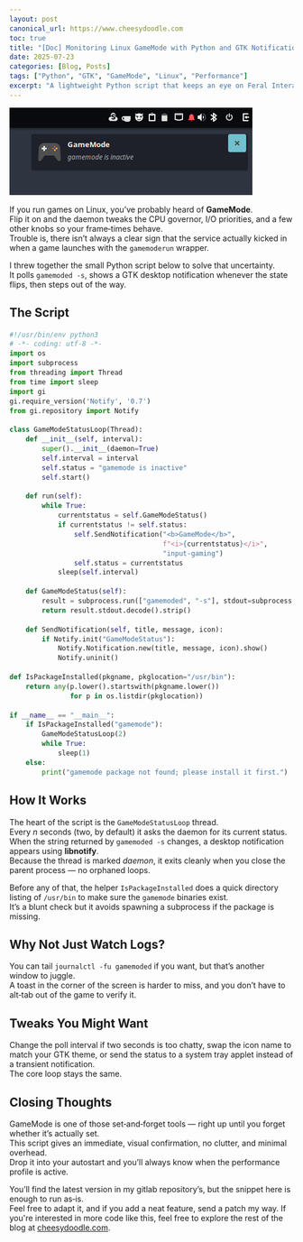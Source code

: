```yaml
---
layout: post
canonical_url: https://www.cheesydoodle.com
toc: true
title: "[Doc] Monitoring Linux GameMode with Python and GTK Notifications"
date: 2025-07-23
categories: [Blog, Posts]
tags: ["Python", "GTK", "GameMode", "Linux", "Performance"]
excerpt: "A lightweight Python script that keeps an eye on Feral Interactive’s GameMode and pops up a desktop notification the moment the performance profile flips on or off."
---
```


![GameMode notification example](/assets/images/GameMode.Status.png)

If you run games on Linux, you’ve probably heard of **GameMode**.  
Flip it on and the daemon tweaks the CPU governor, I/O priorities, and a few other knobs so your frame‑times behave.  
Trouble is, there isn’t always a clear sign that the service actually kicked in when a game launches with the `gamemoderun` wrapper.

I threw together the small Python script below to solve that uncertainty.  
It polls `gamemoded -s`, shows a GTK desktop notification whenever the state flips, then steps out of the way.

## The Script

```python
#!/usr/bin/env python3
# -*- coding: utf-8 -*-
import os
import subprocess
from threading import Thread
from time import sleep
import gi
gi.require_version('Notify', '0.7')
from gi.repository import Notify

class GameModeStatusLoop(Thread):
    def __init__(self, interval):
        super().__init__(daemon=True)
        self.interval = interval
        self.status = "gamemode is inactive"
        self.start()

    def run(self):
        while True:
            currentstatus = self.GameModeStatus()
            if currentstatus != self.status:
                self.SendNotification("<b>GameMode</b>",
                                      f"<i>{currentstatus}</i>",
                                      "input-gaming")
                self.status = currentstatus
            sleep(self.interval)

    def GameModeStatus(self):
        result = subprocess.run(["gamemoded", "-s"], stdout=subprocess.PIPE)
        return result.stdout.decode().strip()

    def SendNotification(self, title, message, icon):
        if Notify.init("GameModeStatus"):
            Notify.Notification.new(title, message, icon).show()
            Notify.uninit()

def IsPackageInstalled(pkgname, pkglocation="/usr/bin"):
    return any(p.lower().startswith(pkgname.lower())
               for p in os.listdir(pkglocation))

if __name__ == "__main__":
    if IsPackageInstalled("gamemode"):
        GameModeStatusLoop(2)
        while True:
            sleep(1)
    else:
        print("gamemode package not found; please install it first.")
```

## How It Works

The heart of the script is the `GameModeStatusLoop` thread.  
Every _n_ seconds (two, by default) it asks the daemon for its current status.  
When the string returned by `gamemoded -s` changes, a desktop notification appears using **libnotify**.  
Because the thread is marked _daemon_, it exits cleanly when you close the parent process — no orphaned loops.

Before any of that, the helper `IsPackageInstalled` does a quick directory listing of `/usr/bin` to make sure the `gamemode` binaries exist.  
It’s a blunt check but it avoids spawning a subprocess if the package is missing.

## Why Not Just Watch Logs?

You can tail `journalctl -fu gamemoded` if you want, but that’s another window to juggle.  
A toast in the corner of the screen is harder to miss, and you don’t have to alt‑tab out of the game to verify it.

## Tweaks You Might Want

Change the poll interval if two seconds is too chatty, swap the icon name to match your GTK theme, or send the status to a system tray applet instead of a transient notification.  
The core loop stays the same.

## Closing Thoughts

GameMode is one of those set‑and‑forget tools — right up until you forget whether it’s actually set.  
This script gives an immediate, visual confirmation, no clutter, and minimal overhead.  
Drop it into your autostart and you’ll always know when the performance profile is active.

You’ll find the latest version in my gitlab repository’s, but the snippet here is enough to run as‑is.  
Feel free to adapt it, and if you add a neat feature, send a patch my way.
If you're interested in more code like this, feel free to explore the rest of the blog at [cheesydoodle.com](https://www.cheesydoodle.com).
